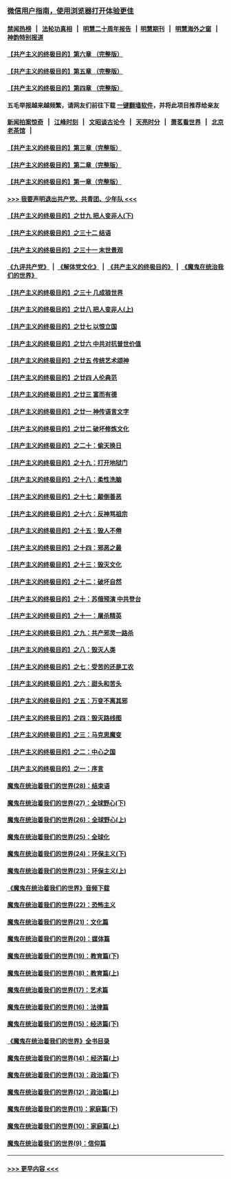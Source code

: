 ### [微信用户指南，使用浏览器打开体验更佳](https://github.com/gfw-breaker/banned-news1/blob/master/indexes/wechat-guide.md?t=0)
#### [禁闻热榜](热点新闻.md?t=0)  &nbsp;&nbsp;|&nbsp;&nbsp; [法轮功真相](https://github.com/gfw-breaker/truth/blob/master/README.md?t=0) &nbsp;&nbsp;|&nbsp;&nbsp; [明慧二十周年报告](https://github.com/gfw-breaker/mh-reports/blob/master/README.md?t=0) &nbsp;&nbsp;|&nbsp;&nbsp;[明慧期刊](https://github.com/gfw-breaker/mh-qikan) &nbsp;&nbsp;|&nbsp;&nbsp; [明慧海外之窗](https://github.com/gfw-breaker/mh-news/blob/master/README.md?t=0) &nbsp;&nbsp;|&nbsp;&nbsp; [神韵特别报道](https://github.com/gfw-breaker/mh-news/blob/master/shenyun.md?t=0)
#### [【共产主义的终极目的】第六章 （完整版）](../pages/nsc422/n11428913.md?t=02081422) 
#### [【共产主义的终极目的】第五章 （完整版）](../pages/nsc422/n11428912.md?t=02081422) 
#### [【共产主义的终极目的】第四章 （完整版）](../pages/nsc422/n11428907.md?t=02081422) 
#### 五毛举报越来越频繁，请网友们前往下载 [一键翻墙软件](https://github.com/gfw-breaker/ssr-accounts)，并将此项目推荐给亲友
#### [新闻拍案惊奇](https://github.com/gfw-breaker/banned-news1/blob/master/pages/link4.md) &nbsp;&nbsp;|&nbsp;&nbsp; [江峰时刻](https://github.com/gfw-breaker/banned-news1/blob/master/pages/link4.md) &nbsp;&nbsp;|&nbsp;&nbsp; [文昭谈古论今](https://github.com/gfw-breaker/banned-news1/blob/master/pages/link4.md) &nbsp;&nbsp;|&nbsp;&nbsp; [天亮时分](https://github.com/gfw-breaker/banned-news1/blob/master/pages/link4.md) &nbsp;&nbsp;|&nbsp;&nbsp; [萧茗看世界](https://github.com/gfw-breaker/banned-news1/blob/master/pages/link4.md) &nbsp;&nbsp;|&nbsp;&nbsp; [北京老茶馆](https://github.com/gfw-breaker/banned-news1/blob/master/pages/link4.md) &nbsp;&nbsp;|&nbsp;&nbsp; 
#### [【共产主义的终极目的】第三章（完整版）](../pages/nsc422/n11428848.md?t=02081422) 
#### [【共产主义的终极目的】第二章（完整版）](../pages/nsc422/n11428831.md?t=02081422) 
#### [【共产主义的终极目的】第一章（完整版）](../pages/nsc422/n11417651.md?t=02081422) 
#### [>>> 我要声明退出共产党、共青团、少年队 <<<](https://github.com/begood0513/goodnews/blob/master/quit/letter.md) 
#### [【共产主义的终极目的】之廿九 把人变非人(下)](../pages/nsc422/n11344140.md?t=02081422) 
#### [【共产主义的终极目的】之三十二 结语](../pages/nsc422/n11360535.md?t=02081422) 
#### [【共产主义的终极目的】之三十一 末世景观](../pages/nsc422/n11351129.md?t=02081422) 
#### [《九评共产党》](https://github.com/begood0513/9ping.md/blob/master/README.md) &nbsp;|&nbsp; [《解体党文化》](../../../../jtdwh.md/blob/master/README.md)  &nbsp;|&nbsp; [《共产主义的终极目的》](../../../../gczydzjmd.md/blob/master/README.md) &nbsp;|&nbsp; [《魔鬼在统治我们的世界》](../../../../mgztzwmdsj.md/blob/master/README.md) 
#### [【共产主义的终极目的】之三十 几成狼世界](../pages/nsc422/n11348280.md?t=02081422) 
#### [【共产主义的终极目的】之廿八 把人变非人(上)](../pages/nsc422/n11340492.md?t=02081422) 
#### [【共产主义的终极目的】之廿七 以恨立国](../pages/nsc422/n11336944.md?t=02081422) 
#### [【共产主义的终极目的】之廿六 中共对抗普世价值](../pages/nsc422/n11324785.md?t=02081422) 
#### [【共产主义的终极目的】之廿五 传统艺术颂神](../pages/nsc422/n11296396.md?t=02081422) 
#### [【共产主义的终极目的】之廿四 人伦典范](../pages/nsc422/n11296397.md?t=02081422) 
#### [【共产主义的终极目的】之廿三 富而有德](../pages/nsc422/n11283598.md?t=02081422) 
#### [【共产主义的终极目的】之廿一 神传语言文字](../pages/nsc422/n11263265.md?t=02081422) 
#### [【共产主义的终极目的】之廿二 破坏修炼文化](../pages/nsc422/n11245728.md?t=02081422) 
#### [【共产主义的终极目的】之二十：偷天换日](../pages/nsc422/n11238846.md?t=02081422) 
#### [【共产主义的终极目的】之十九：打开地狱门](../pages/nsc422/n11206376.md?t=02081422) 
#### [【共产主义的终极目的】之十八：柔性洗脑](../pages/nsc422/n11199994.md?t=02081422) 
#### [【共产主义的终极目的】之十七：颠倒善恶](../pages/nsc422/n11179782.md?t=02081422) 
#### [【共产主义的终极目的】之十六：反神骂祖宗](../pages/nsc422/n11166798.md?t=02081422) 
#### [【共产主义的终极目的】之十五：毁人不倦](../pages/nsc422/n11166792.md?t=02081422) 
#### [【共产主义的终极目的】之十四：邪恶之最](../pages/nsc422/n11150249.md?t=02081422) 
#### [【共产主义的终极目的】之十三：毁灭文化](../pages/nsc422/n11135227.md?t=02081422) 
#### [【共产主义的终极目的】之十二：破坏自然](../pages/nsc422/n11135214.md?t=02081422) 
#### [【共产主义的终极目的】之十：苏俄预演 中共登台](../pages/nsc422/n11118424.md?t=02081422) 
#### [【共产主义的终极目的】之十一：屠杀精英](../pages/nsc422/n11118442.md?t=02081422) 
#### [【共产主义的终极目的】之九：共产邪灵一路杀](../pages/nsc422/n11114139.md?t=02081422) 
#### [【共产主义的终极目的】之八：毁灭人类](../pages/nsc422/n11108503.md?t=02081422) 
#### [【共产主义的终极目的】之七：受苦的还是工农](../pages/nsc422/n11101809.md?t=02081422) 
#### [【共产主义的终极目的】之六：甜头和苦头](../pages/nsc422/n11096971.md?t=02081422) 
#### [【共产主义的终极目的】之五：万变不离其邪](../pages/nsc422/n11091285.md?t=02081422) 
#### [【共产主义的终极目的】之四：毁灭路线图](../pages/nsc422/n11086284.md?t=02081422) 
#### [【共产主义的终极目的】之三：马克思魔变](../pages/nsc422/n11061941.md?t=02081422) 
#### [【共产主义的终极目的】之二：中心之国](../pages/nsc422/n11047728.md?t=02081422) 
#### [【共产主义的终极目的】之一：序言](../pages/nsc422/n11086077.md?t=02081422) 
#### [魔鬼在统治着我们的世界(28)：结束语](../pages/nsc422/n10936246.md?t=02081422) 
#### [魔鬼在统治着我们的世界(27)：全球野心(下)](../pages/nsc422/n10928319.md?t=02081422) 
#### [魔鬼在统治着我们的世界(26)：全球野心(上)](../pages/nsc422/n10900318.md?t=02081422) 
#### [魔鬼在统治着我们的世界(25)：全球化](../pages/nsc422/n10788205.md?t=02081422) 
#### [魔鬼在统治着我们的世界(24)：环保主义(下)](../pages/nsc422/n10695307.md?t=02081422) 
#### [魔鬼在统治着我们的世界(23)：环保主义(上)](../pages/nsc422/n10688613.md?t=02081422) 
#### [《魔鬼在统治着我们的世界》音频下载](../pages/nsc422/n10635553.md?t=02081422) 
#### [魔鬼在统治着我们的世界(22)：恐怖主义](../pages/nsc422/n10614727.md?t=02081422) 
#### [魔鬼在统治着我们的世界(21)：文化篇](../pages/nsc422/n10597706.md?t=02081422) 
#### [魔鬼在统治着我们的世界(20)：媒体篇](../pages/nsc422/n10586579.md?t=02081422) 
#### [魔鬼在统治着我们的世界(19)：教育篇(下)](../pages/nsc422/n10564808.md?t=02081422) 
#### [魔鬼在统治着我们的世界(18)：教育篇(上)](../pages/nsc422/n10526970.md?t=02081422) 
#### [魔鬼在统治着我们的世界(17)：艺术篇](../pages/nsc422/n10499093.md?t=02081422) 
#### [魔鬼在统治着我们的世界(16)：法律篇](../pages/nsc422/n10485969.md?t=02081422) 
#### [魔鬼在统治着我们的世界(15)：经济篇(下)](../pages/nsc422/n10469975.md?t=02081422) 
#### [《魔鬼在统治着我们的世界》全书目录](../pages/nsc422/n10464261.md?t=02081422) 
#### [魔鬼在统治着我们的世界(14)：经济篇(上)](../pages/nsc422/n10457370.md?t=02081422) 
#### [魔鬼在统治着我们的世界(13)：政治篇(下)](../pages/nsc422/n10448270.md?t=02081422) 
#### [魔鬼在统治着我们的世界(12)：政治篇(上)](../pages/nsc422/n10444576.md?t=02081422) 
#### [魔鬼在统治着我们的世界(11)：家庭篇(下)](../pages/nsc422/n10440961.md?t=02081422) 
#### [魔鬼在统治着我们的世界(10)：家庭篇(上)](../pages/nsc422/n10435448.md?t=02081422) 
#### [魔鬼在统治着我们的世界(9)：信仰篇](../pages/nsc422/n10432159.md?t=02081422) 

----
#### [ >>> 更早内容 <<< ](../indexes/nsc422-earlier.md)
